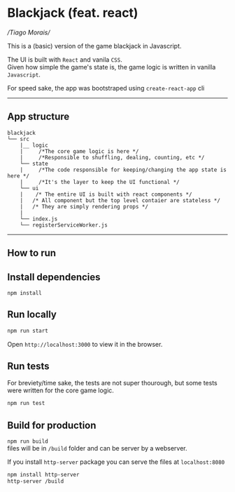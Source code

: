 # Blackjack (feat. react)

_/Tiago Morais/_

This is a (basic) version of the game blackjack in Javascript.  

The UI is built with `React` and vanila `CSS`.   
Given how simple the game's state is, the game logic is written in vanilla `Javascript`.

For speed sake, the app was bootstraped using `create-react-app` cli

--- 

## App structure
```
blackjack
└── src
    |__ logic
    |     /*The core game logic is here */
    |     /*Responsible to shuffling, dealing, counting, etc */
    └── state
    |     /*The code responsible for keeping/changing the app state is here */
    |     /*It's the layer to keep the UI functional */  
    └── ui
    |    /* The entire UI is built with react components */  
    |   /* All component but the top level contaier are stateless */
    |   /* They are simply rendering props */
    |
    └── index.js
    └── registerServiceWorker.js
```

---
## How to run

## Install dependencies
```
npm install
```

## Run locally
```sh 
npm run start
```

Open `http://localhost:3000` to view it in the browser.

## Run tests
For breviety/time sake, the tests are not super thourough,
but some tests were written for the core game logic.

```sh
npm run test
```

## Build for production
`npm run build`  
files will be in `/build` folder and can be server by a webserver.  

If you install `http-server` package you can serve the files at `localhost:8080`
```sh
npm install http-server
http-server /build
```
